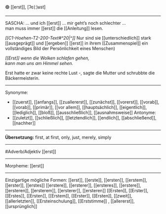 🟢 [[erst]], [ʔɛ(ː)ʁst]

---
SASCHA: … und ich [[erst]] … mir geht’s noch schlechter ...
man muss immer [[erst]] die [[Anleitung]] lesen.  

*[[C1-Hoehen-T2-200-Text#^20|^]]* Nur sind sie [[unterschiedlich]] stark [[ausgeprägt]] und [[ergeben]] [[erst]] in ihrem [[Zusammenspiel]] ein vollständiges Bild der Persönlichkeit eines Menschen)

*[[Erst]] wenn die Wolken schlafen gehen,*  
*kann man uns am Himmel sehen.*  

Erst hatte er zwar keine rechte Lust -, sagte die Mutter und schrubbte die Bäckermeisterin. 

---
Synonyme: 
- [[zuerst]], [[anfangs]], [[zuallererst]], [[zunächst]], [[vorerst]], [[vorab]], [[vorab]], [[primär]], [[vor allem]], [[hauptsächlich]], [[eigentlich]], [[lediglich]], [[bloß]], [[ausschließlich]], [[ausnahmsweise]]
Antonyme:
- [[zuletzt]], [[schließlich]], [[letztendlich]], [[endlich]], [[abschließend]], [[nachher]]

---
**Übersetzung:**
first, at first, only, just, merely, simply

---
#Adverb/Adjektiv [[erst]]

---
Morpheme:
[[erst]]

---

Einzigartige mögliche Formen:
[[erst]], [[erste]], [[ersten]], [[erstem]], [[erster]], [[erstes]]
[[erstere]], [[ersterer]], [[ersteres]], [[erstere]], [[ersteren]], [[ersterem]], [[ersterer]], [[ersteren]]
[[Ersten]], [[Erster]], [[Erstes]], [[Ersten]], [[Erstem]], [[Erster]], [[Ersten]], [[zweit]], [[allerletzten]], [[Ersteinschulung]], [[Erststimme]]
, [[allererst]], [[ursprünglich]]